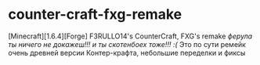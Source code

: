 # counter-craft-fxg-remake
[Minecraft][1.6.4][Forge] F3RULLO14's CounterCraft, FXG's remake
*ферула ты ничего не докажеш!!! и ты скотенбоех тоже!!! :(*
Это по сути ремейк очень древней версии Контер-крафта, небольшие переделки и фиксы